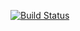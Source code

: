 
[![Build Status](https://travis-ci.org/htran0109/travis.svg?branch=master)](https://travis-ci.org/htrian0109/travis)
